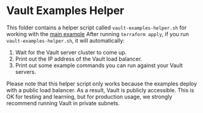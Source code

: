 # Vault Examples Helper

This folder contains a helper script called `vault-examples-helper.sh` for working with the 
[main example](https://github.com/gruntwork-io/terraform-vault-azure/tree/master/MAIN.md) After running `terraform apply`, if you 
run  `vault-examples-helper.sh`, it will automatically:

1. Wait for the Vault server cluster to come up.
1. Print out the IP address of the Vault load balancer.
1. Print out some example commands you can run against your Vault servers.

Please note that this helper script only works because the examples deploy with a public load balancer.
As a result, Vault is publicly accessible. This is OK for testing and learning, but for production usage, we strongly 
recommend running Vault in private subnets.
